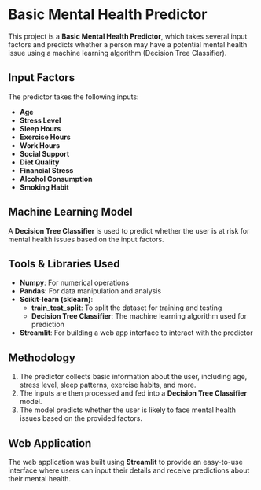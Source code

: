 # Basic Mental Health Predictor

This project is a **Basic Mental Health Predictor**, which takes several input factors and predicts whether a person may have a potential mental health issue using a machine learning algorithm (Decision Tree Classifier).

## Input Factors

The predictor takes the following inputs:

- **Age**
- **Stress Level**
- **Sleep Hours**
- **Exercise Hours**
- **Work Hours**
- **Social Support**
- **Diet Quality**
- **Financial Stress**
- **Alcohol Consumption**
- **Smoking Habit**

## Machine Learning Model

A **Decision Tree Classifier** is used to predict whether the user is at risk for mental health issues based on the input factors.

## Tools & Libraries Used

- **Numpy**: For numerical operations
- **Pandas**: For data manipulation and analysis
- **Scikit-learn (sklearn)**:
  - **train_test_split**: To split the dataset for training and testing
  - **Decision Tree Classifier**: The machine learning algorithm used for prediction
- **Streamlit**: For building a web app interface to interact with the predictor

## Methodology

1. The predictor collects basic information about the user, including age, stress level, sleep patterns, exercise habits, and more.
2. The inputs are then processed and fed into a **Decision Tree Classifier** model.
3. The model predicts whether the user is likely to face mental health issues based on the provided factors.

## Web Application

The web application was built using **Streamlit** to provide an easy-to-use interface where users can input their details and receive predictions about their mental health.


